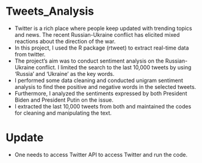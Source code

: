 # Tweets_Analysis

* Twitter is a rich place where people keep updated with trending topics and news. The recent Russian-Ukraine conflict has elicited mixed reactions about the direction of the war.
* In this project, I used the R package (rtweet) to extract real-time data from twitter.
* The project’s aim was to conduct sentiment analysis on the Russian-Ukraine conflict. I limited the search to the last 10,000 tweets by using ‘Russia’ and ‘Ukraine’ as the key words.
* I performed some data cleaning and conducted unigram sentiment analysis to find thee positive and negative words in the selected tweets.
* Furthermore, I analyzed the sentiments expressed by both President Biden and President Putin on the issue.
* I extracted the last 10,000 tweets from both and maintained the codes for cleaning and manipulating the text.

# Update
* One needs to access Twitter API to access Twitter and run the code.

